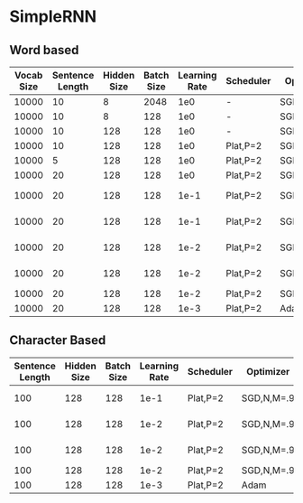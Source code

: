 # SimpleRNN

## Word based
| Vocab Size | Sentence Length | Hidden Size | Batch Size | Learning Rate | Scheduler | Optimizer | Epochs | Tr Acc | Va Acc | Tr CE   | Va CE   | Initialization | NonLinearity |
| ---------- | --------------- | ----------- | ---------- | ------------- | --------- | --------- | ------ | ------ | ------ | ------- | ------- | -------------- | ------------ |
| 10000      | 10              | 8           | 2048       | 1e0           | -         | SGD,N,M=.9| 25     | 16.03  | 16.04  | 4.4626  | 4.4634  | -              | tanh         |
| 10000      | 10              | 8           | 128        | 1e0           | -         | SGD,N,M=.9| 25     | 15.83  | 15.79  | 4.4577  | 4.4595  | -              | tanh         |
| 10000      | 10              | 128         | 128        | 1e0           | -         | SGD,N,M=.9| 25     | 16.14  | 16.11  | 4.3888  | 4.3937  | -              | tanh         |
| 10000      | 10              | 128         | 128        | 1e0           | Plat,P=2  | SGD,N,M=.9| 25     | 17.57  | 17.56  | 4.3140  | 4.3197  | -              | tanh         |
| 10000      | 5               | 128         | 128        | 1e0           | Plat,P=2  | SGD,N,M=.9| 25     | 16.75  | 16.79  | 4.3655  | 4.3679  | -              | tanh         |
| 10000      | 20              | 128         | 128        | 1e0           | Plat,P=2  | SGD,N,M=.9| 25     | 17.47  | 17.45  | 4.3218  | 4.3265  | -              | tanh         |
| 10000      | 20              | 128         | 128        | 1e-1          | Plat,P=2  | SGD,N,M=.9| 25     | 17.79  | 17.74  | 4.3064  | 4.3106  | Xavier Uniform | tanh         |
| 10000      | 20              | 128         | 128        | 1e-1          | Plat,P=2  | SGD,N,M=.9| 25     | 18.03  | 18.00  | 4.2796  | 4.2851  | Xavier Normal  | tanh         |
| 10000      | 20              | 128         | 128        | 1e-2          | Plat,P=2  | SGD,N,M=.9| 25     | 17.65  | 17.64  | 4.3156  | 4.3185  | Kaiming Uniform| relu         |
| 10000      | 20              | 128         | 128        | 1e-2          | Plat,P=2  | SGD,N,M=.9| 25     | 17.37  | 17.36  | 4.3401  | 4.3418  | Kaiming Normal | relu         |
| 10000      | 20              | 128         | 128        | 1e-2          | Plat,P=2  | SGD,N,M=.9| 25     | 17.07  | 17.06  | 4.3667  | 4.3686  | KN+ID          | relu         |
| 10000      | 20              | 128         | 128        | 1e-3          | Plat,P=2  | Adam      | 25     | 18.84  | 18.81  | 4.2198  | 4.2285  | KN+ID          | relu         |

## Character Based
| Sentence Length | Hidden Size | Batch Size | Learning Rate | Scheduler | Optimizer | Epochs | Tr Acc | Va Acc | Tr CE   | Va CE   | Initialization | NonLinearity |
| --------------- | ----------- | ---------- | ------------- | --------- | --------- | ------ | ------ | ------ | ------- | ------- | -------------- | ------------ |
| 100             | 128         | 128        | 1e-1          | Plat,P=2  | SGD,N,M=.9| 25     | 54.02  | 54.01  | 1.5212  | 1.5216  | Xavier Normal  | tanh         |
| 100             | 128         | 128        | 1e-2          | Plat,P=2  | SGD,N,M=.9| 25     | 49.94  | 49.94  | 1.6740  | 1.6742  | Kaiming Uniform| relu         |
| 100             | 128         | 128        | 1e-2          | Plat,P=2  | SGD,N,M=.9| 25     | 51.41  | 51.39  | 1.6220  | 1.6220  | Kaiming Normal | relu         |
| 100             | 128         | 128        | 1e-2          | Plat,P=2  | SGD,N,M=.9| 25     | 47.07  | 47.05  | 1.7677  | 1.7684  | KN+ID          | relu         |
| 100             | 128         | 128        | 1e-3          | Plat,P=2  | Adam      | 25     | 54.39  | 54.37  | 1.5035  | 1.5040  | KN+ID          | relu         |
